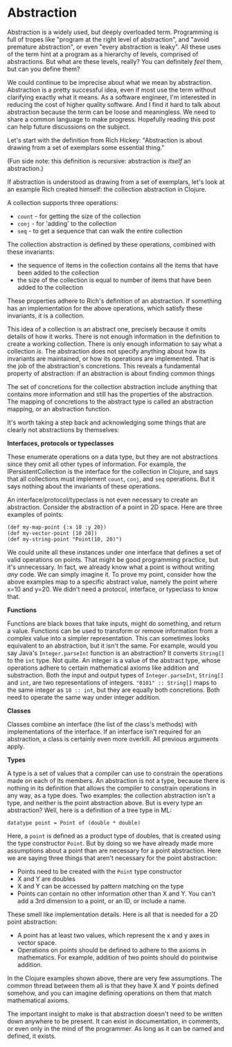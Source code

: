 # Abstraction

Abstraction is a widely used, but deeply overloaded term. Programming is full of tropes like "program at the right level of abstraction", and "avoid premature abstraction", or even "every abstraction is leaky". All these uses of the term hint at a program as a hierarchy of levels, comprised of abstractions. But what are these levels, really? You can definitely _feel_ them, but can you define them?

We could continue to be imprecise about what we mean by abstraction. Abstraction is a pretty successful idea, even if most use the term without clarifying exactly what it means. As a software engineer, I'm interested in reducing the cost of higher quality software. And I find it hard to talk about abstraction because the term can be loose and meaningless. We need to share a common language to make progress. Hopefully reading this post can help future discussions on the subject.

Let's start with the definition from Rich Hickey: "Abstraction is about drawing from a set of exemplars some essential thing."

(Fun side note: this definition is recursive: abstraction is _itself_ an abstraction.)

If abstraction is understood as drawing from a set of exemplars, let's look at an example Rich created himself: the collection abstraction in Clojure. 

A collection supports three operations:
- `count` - for getting the size of the collection
- `conj` - for 'adding' to the collection
- `seq` - to get a sequence that can walk the entire collection

The collection abstraction is defined by these operations, combined with these invariants:
- the sequence of items in the collection contains all the items that have been added to the collection
- the size of the collection is equal to number of items that have been added to the collection

These properties adhere to Rich's definition of an abstraction. If something has an implementation for the above operations, which satisfy these invariants, it is a collection.

This idea of a collection is an abstract one, precisely because it omits details of how it works. There is not enough information in the definition to create a working collection. There is only enough information to say what a collection _is_. The abstraction does not specify anything about how its invariants are maintained, or how its operations are implemented. That is the job of the abstraction's concretions. This reveals a fundamental property of abstraction: if an abstraction is about finding common things

The set of concretions for the collection abstraction include anything that contains more information and still has the properties of the abstraction. The mapping of concretions to the abstract type is called an abstraction mapping, or an abstraction function.

It's worth taking a step back and acknowledging some things that are clearly not abstractions by themselves:

**Interfaces, protocols or typeclasses**

These enumerate operations on a data type, but they are not abstractions since they omit all other types of information. For example, the IPersistentCollection is the interface for the collection in Clojure, and says that all collections must implement `count`, `conj`, and `seq` operations. But it says nothing about the invariants of these operations.

An interface/protocol/typeclass is not even necessary to create an abstraction. Consider the abstraction of a point in 2D space. Here are three examples of points:

```
(def my-map-point {:x 10 :y 20})
(def my-vector-point [10 20])
(def my-string-point "Point(10, 20)")
```

We could unite all these instances under one interface that defines a set of valid operations on points. That might be good programming practice, but it's unnecessary. In fact, we already know what a point is without writing _any_ code. We can simply imagine it. To prove my point, consider how the above examples map to a specific abstract value, namely the point where x=10 and y=20. We didn't need a protocol, interface, or typeclass to know that.

**Functions**

Functions are black boxes that take inputs, might do something, and return a value. Functions can be used to transform or remove information from a complex value into a simpler representation. This can sometimes looks equivalent to an abstraction, but it isn't the same. For example, would you say Java's `Integer.parseInt` function is an abstraction? It converts `String[]` to the `int` type. Not quite. An integer is a value of the abstract type, whose operations adhere to certain mathematical axioms like addition and substraction. Both the input and output types of `Integer.parseInt`, `String[]` and `int`, are two representations of integers. `"0101" :: String[]` maps to the same integer as `10 :: int`, but they are equally both concretions. Both need to operate the same way under integer addition.

**Classes**

Classes combine an interface (the list of the class's methods) with implementations of the interface. If an interface isn't required for an abstraction, a class is certainly even more overkill. All previous arguments apply.

**Types**

A type is a set of values that a compiler can use to constrain the operations made on each of its members. An abstraction is not a type, because there is nothing in its definition that allows the compiler to constrain operations in any way, as a type does. Two examples: the collection abstraction isn't a type, and neither is the point abstraction above. But is every type an abstraction? Well, here is a definition of a tree type in ML:

```
datatype point = Point of (double * double)
```

Here, a `point` is defined as a product type of doubles, that is created using the type constructor `Point`. But by doing so we have already made more assumptions about a point than are necessary for a point abstraction. Here we are saying three things that aren't necessary for the point abstraction:
- Points need to be created with the `Point` type constructor
- X and Y are doubles
- X and Y can be accessed by pattern matching on the type
- Points can contain no other information other than X and Y. You can't add a 3rd dimension to a point, or an ID, or include a name.

These smell like implementation details. Here is all that is needed for a 2D point abstraction: 

- A point has at least two values, which represent the x and y axes in vector space.
- Operations on points should be defined to adhere to the axioms in mathematics. For example, addition of two points should do pointwise addition.

In the Clojure examples shown above, there are very few assumptions. The common thread between them all is that they have X and Y points defined somehow, and you can imagine defining operations on them that match mathematical axioms.

The important insight to make is that abstraction doesn't need to be written down anywhere to be present. It can exist in documentation, in comments, or even only in the mind of the programmer. As long as it can be named and defined, it exists.